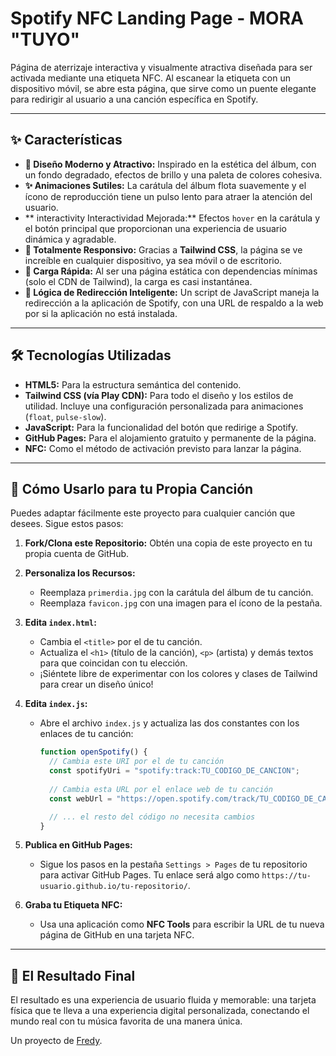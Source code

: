 # Spotify NFC Landing Page - MORA "TUYO"

Página de aterrizaje interactiva y visualmente atractiva diseñada para ser activada mediante una etiqueta NFC. Al escanear la etiqueta con un dispositivo móvil, se abre esta página, que sirve como un puente elegante para redirigir al usuario a una canción específica en Spotify.

-----

## ✨ Características

  * **🎨 Diseño Moderno y Atractivo:** Inspirado en la estética del álbum, con un fondo degradado, efectos de brillo y una paleta de colores cohesiva.
  * **✨ Animaciones Sutiles:** La carátula del álbum flota suavemente y el ícono de reproducción tiene un pulso lento para atraer la atención del usuario.
  * \*\* interactivity Interactividad Mejorada:\*\* Efectos `hover` en la carátula y el botón principal que proporcionan una experiencia de usuario dinámica y agradable.
  * **📱 Totalmente Responsivo:** Gracias a **Tailwind CSS**, la página se ve increíble en cualquier dispositivo, ya sea móvil o de escritorio.
  * **🚀 Carga Rápida:** Al ser una página estática con dependencias mínimas (solo el CDN de Tailwind), la carga es casi instantánea.
  * **🔗 Lógica de Redirección Inteligente:** Un script de JavaScript maneja la redirección a la aplicación de Spotify, con una URL de respaldo a la web por si la aplicación no está instalada.

-----

## 🛠️ Tecnologías Utilizadas

  * **HTML5:** Para la estructura semántica del contenido.
  * **Tailwind CSS (vía Play CDN):** Para todo el diseño y los estilos de utilidad. Incluye una configuración personalizada para animaciones (`float`, `pulse-slow`).
  * **JavaScript:** Para la funcionalidad del botón que redirige a Spotify.
  * **GitHub Pages:** Para el alojamiento gratuito y permanente de la página.
  * **NFC:** Como el método de activación previsto para lanzar la página.

-----

## 🚀 Cómo Usarlo para tu Propia Canción

Puedes adaptar fácilmente este proyecto para cualquier canción que desees. Sigue estos pasos:

1.  **Fork/Clona este Repositorio:**
    Obtén una copia de este proyecto en tu propia cuenta de GitHub.

2.  **Personaliza los Recursos:**

      * Reemplaza `primerdia.jpg` con la carátula del álbum de tu canción.
      * Reemplaza `favicon.jpg` con una imagen para el ícono de la pestaña.

3.  **Edita `index.html`:**

      * Cambia el `<title>` por el de tu canción.
      * Actualiza el `<h1>` (título de la canción), `<p>` (artista) y demás textos para que coincidan con tu elección.
      * ¡Siéntete libre de experimentar con los colores y clases de Tailwind para crear un diseño único\!

4.  **Edita `index.js`:**

      * Abre el archivo `index.js` y actualiza las dos constantes con los enlaces de tu canción:
        ```javascript
        function openSpotify() {
          // Cambia este URI por el de tu canción
          const spotifyUri = "spotify:track:TU_CODIGO_DE_CANCION";
          
          // Cambia esta URL por el enlace web de tu canción
          const webUrl = "https://open.spotify.com/track/TU_CODIGO_DE_CANCION";

          // ... el resto del código no necesita cambios
        }
        ```

5.  **Publica en GitHub Pages:**

      * Sigue los pasos en la pestaña `Settings > Pages` de tu repositorio para activar GitHub Pages. Tu enlace será algo como `https://tu-usuario.github.io/tu-repositorio/`.

6.  **Graba tu Etiqueta NFC:**

      * Usa una aplicación como **NFC Tools** para escribir la URL de tu nueva página de GitHub en una tarjeta NFC.

-----

## 🎯 El Resultado Final

El resultado es una experiencia de usuario fluida y memorable: una tarjeta física que te lleva a una experiencia digital personalizada, conectando el mundo real con tu música favorita de una manera única.

Un proyecto de [Fredy](https://github.com/thissfredy).